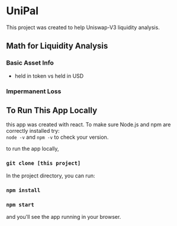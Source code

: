 # UniPal

This project was created to help Uniswap-V3 liquidity analysis.


## Math for Liquidity Analysis

### Basic Asset Info
* held in token vs held in USD 
### Impermanent Loss



## To Run This App Locally

this app was created with react. 
To make sure Node.js and npm are correctly installed try:  
`node -v` and `npm -v` to check your version.

to run the app locally,
### `git clone [this project]`
In the project directory, you can run:
### `npm install`
### `npm start`

and you'll see the app running in your browser.
